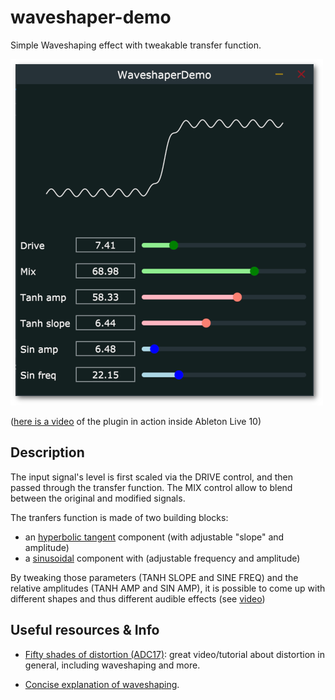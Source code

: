 # waveshaper-demo

Simple Waveshaping effect with tweakable transfer function.

![Waveshaper-Screenshot](screenshot.png)

([here is a video](https://youtu.be/p1vSqWyyqf0) of the plugin in action inside Ableton Live 10)

## Description

The input signal's level is first scaled via the DRIVE control, and then passed through the transfer function. 
The MIX control allow to blend between the original and modified signals. 

The tranfers function is made of two building blocks:

* an [hyperbolic tangent](http://mathworld.wolfram.com/HyperbolicTangent.html) component (with adjustable "slope" and amplitude)
* a [sinusoidal](https://en.wikipedia.org/wiki/Sine_wave) component with (adjustable frequency and amplitude)

By tweaking those parameters (TANH SLOPE and SINE FREQ) and the relative amplitudes (TANH AMP and SIN AMP), it is possible to come up with different shapes and thus different audible effects (see [video](https://youtu.be/p1vSqWyyqf0))

## Useful resources & Info

* [Fifty shades of distortion (ADC17)](https://www.youtube.com/watch?v=oIChUOV_0w4): great video/tutorial about distortion in general, including waveshaping and more. 

* [Concise explanation of waveshaping](http://sites.music.columbia.edu/cmc/MusicAndComputers/chapter4/04_06.php).
